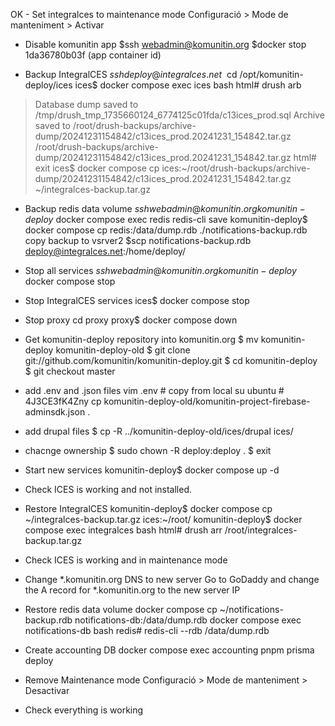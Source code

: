 OK - Set integralces to maintenance mode
Configuració > Mode de manteniment > Activar

- Disable komunitin app
$ssh webadmin@komunitin.org
$docker stop 1da36780b03f (app container id)

- Backup IntegralCES
$ssh deploy@integralces.net
~$ cd /opt/komunitin-deploy/ices
ices$ docker compose exec ices bash
html# drush arb
> Database dump saved to /tmp/drush_tmp_1735660124_6774125c01fda/c13ices_prod.sql
> Archive saved to /root/drush-backups/archive-dump/20241231154842/c13ices_prod.20241231_154842.tar.gz
/root/drush-backups/archive-dump/20241231154842/c13ices_prod.20241231_154842.tar.gz
html# exit
ices$ docker compose cp ices:~/root/drush-backups/archive-dump/20241231154842/c13ices_prod.20241231_154842.tar.gz ~/integralces-backup.tar.gz

- Backup redis data volume
$ssh webadmin@komunitin.org
komunitin-deploy$ docker compose exec redis redis-cli save 
komunitin-deploy$ docker compose cp redis:/data/dump.rdb ./notifications-backup.rdb
copy backup to vsrver2
$scp notifications-backup.rdb deploy@integralces.net:/home/deploy/


- Stop all services
$ssh webadmin@komunitin.org
komunitin-deploy$ docker compose stop

- Stop IntegralCES services
ices$ docker compose stop

- Stop proxy
cd proxy
proxy$ docker compose down

- Get komunitin-deploy repository into komunitin.org
$ mv komunitin-deploy komunitin-deploy-old
$ git clone git://github.com/komunitin/komunitin-deploy.git
$ cd komunitin-deploy
$ git checkout master

- add .env and .json files
vim .env # copy from local
su ubuntu # 4J3CE3fK4Zny
cp komunitin-deploy-old/komunitin-project-firebase-adminsdk.json .

- add drupal files
$ cp -R ../komunitin-deploy-old/ices/drupal ices/
- chacnge ownership
$ sudo chown -R deploy:deploy .
$ exit

- Start new services
komunitin-deploy$ docker compose up -d

- Check ICES is working and not installed.

- Restore IntegralCES
komunitin-deploy$ docker compose cp ~/integralces-backup.tar.gz ices:~/root/
komunitin-deploy$ docker compose exec integralces bash
html# drush arr /root/integralces-backup.tar.gz

- Check ICES is working and in maintenance mode

- Change *.komunitin.org DNS to new server
Go to GoDaddy and change the A record for *.komunitin.org to the new server IP

- Restore redis data volume
docker compose cp ~/notifications-backup.rdb notifications-db:/data/dump.rdb
docker compose exec notifications-db bash
redis# redis-cli --rdb /data/dump.rdb

- Create accounting DB
docker compose exec accounting pnpm prisma deploy

- Remove Maintenance mode
Configuració > Mode de manteniment > Desactivar

- Check everything is working














